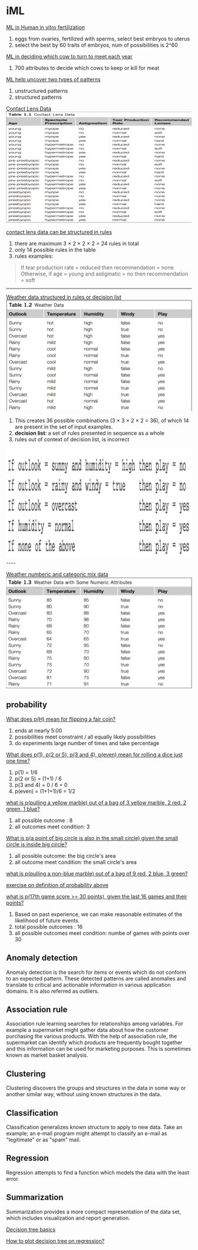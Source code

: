 # iML

[ML in Human in vitro fertilization]()       
1. eggs from ovaries, fertilized with sperms, select best embryos to uterus    
2. select the best by 60 traits of embryos, num of possibilities is 2^60    

[ML in deciding which cow to turn to meet each year]()    
1. 700 attributes to decide which cows to keep or kill for meat    

[ML help uncover two types of patterns]()    
1. unstructured patterns     
2. structured patterns     

[Contact Lens Data]()    
<img src="https://github.com/EmbraceLife/ipyviz/blob/master/images/contactLensData.png" height="300" width="600">    


[contact lens data can be structured in rules]()     
1. there are maximum 3 × 2 × 2 × 2 = 24 rules in total
2. only 14 possible rules in the table
3. rules examples:
> If tear production rate = reduced then recommendation = none Otherwise, if age = young and astigmatic = no then recommendation = soft    
----  


[Weather data structured in rules or decision list]()    
<img src="https://github.com/EmbraceLife/ipyviz/blob/master/images/weatherData.png" height="300" width="600">
1. This creates 36 possible combinations (3 × 3 × 2 × 2 = 36), of which 14 are present in the set of input examples.   
2. **decision list**: a set of rules presented in sequence as a whole      
3. rules out of context of decision list, is incorrect    
<img src ='https://github.com/EmbraceLife/ipyviz/blob/master/images/decisionList.png' height='300' width='600'>
----


[Weather numberic and categoric mix data]()    
<img src="https://github.com/EmbraceLife/ipyviz/blob/master/images/weatherMix.png" height="300" width="600">



## probability

[What does p(H) mean for flipping a fair coin?](https://youtu.be/uzkc-qNVoOk?t=52s)    
1. ends at nearly 5:00
2. possibilities meet constraint / all equally likely possibilities
3. do experiments large number of times and take percentage    

[What does p(1), p(2 or 5), p(3 and 4), p(even) mean for rolling a dice just one time?](https://youtu.be/uzkc-qNVoOk?t=5m9s)    
1. p(1) = 1/6
2. p(2 or 5) = (1+1) / 6
3. p(3 and 4) = 0 / 6 = 0
4. p(even) = (1+1+1)/6 = 1/2   

[what is p(pulling a yellow marble) out of a bag of 3 yellow marble, 2 red, 2 green, 1 blue? ](https://www.khanacademy.org/math/probability/probability-geometry/probability-basics/v/simple-probability)     
1. all possible outcome : 8
2. all outcomes meet condition: 3

[What is p(a point of big circle is also in the small circle) given the small circle is inside big circle?](https://youtu.be/mLE-SlOZToc?t=6m)    
1. all possible outcome: the big circle's area  
2. all outcome meet condition: the small circle's area  

[what is p(pulling a non-blue marble) out of a bag of 9 red, 2 blue, 3 green?](https://www.khanacademy.org/math/probability/probability-geometry/probability-basics/v/probability-1-module-examples)


[exercise on definition of probability above](https://www.khanacademy.org/math/probability/probability-geometry/probability-basics/e/probability_1?utm_source=Annotation&utm_medium=Annotation&utm_campaign=Annotation)

[what is p(17th game score >= 30 points), given the last 16 games and their points?](https://youtu.be/RdehfQJ8i_0?t=2m44s)     
1. Based on past experience, we can make reasonable estimates of the likelihood of future events.
2. total possible outcomes : 16
3. all possible outcomes meet condition: numbe of games with points over 30


## Anomaly detection
Anomaly detection is the search for items or events which do not conform to an expected pattern. These detected patterns are called anomalies and translate to critical and actionable information in various application domains. It is also referred as outliers.

## Association rule
Association rule learning searches for relationships among variables. For example a supermarket might gather data about how the customer purchasing the various products. With the help of association rule, the supermarket can identify which products are frequently bought together and this information can be used for marketing purposes. This is sometimes known as market basket analysis.

## Clustering   
Clustering discovers the groups and structures in the data in some way or another similar way, without using known structures in the data.

## Classification
Classification generalizes known structure to apply to new data. Take an example; an e-mail program might attempt to classify an e-mail as "legitimate" or as "spam" mail.

## Regression
Regression attempts to find a function which models the data with the least error.

## Summarization   
Summarization provides a more compact representation of the data set, which includes visualization and report generation.

[Decision tree basics](http://localhost:8888/notebooks/scripts/decision%20tree%20basics.ipynb)

[How to plot decision tree on regression?](http://localhost:8888/notebooks/scripts/plot_tree_regression.ipynb)
